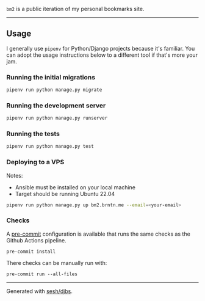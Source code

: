 `bm2` is a public iteration of my personal bookmarks site.

---

## Usage

I generally use `pipenv` for Python/Django projects because it's familiar.
You can adopt the usage instructions below to a different tool if that's more your jam.

### Running the initial migrations

```bash
pipenv run python manage.py migrate
```

### Running the development server

```bash
pipenv run python manage.py runserver
```

### Running the tests

```bash
pipenv run python manage.py test
```

### Deploying to a VPS

Notes:

- Ansible must be installed on your local machine
- Target should be running Ubuntu 22.04

```bash
pipenv run python manage.py up bm2.brntn.me --email=<your-email>
```

### Checks

A [pre-commit](https://pre-commit.org) configuration is available that runs the same checks as the Github Actions pipeline.

```
pre-commit install
```

There checks can be manually run with:

```
pre-commit run --all-files
```

---

Generated with [sesh/djbs](https://github.com/sesh/djbs).
